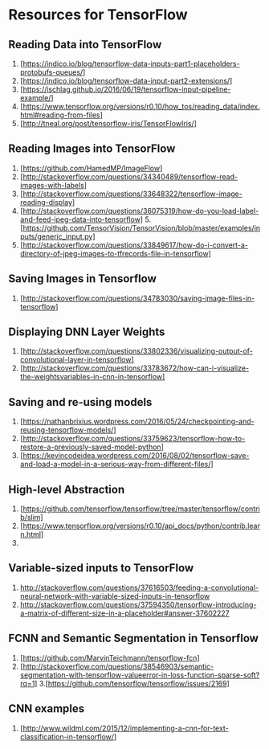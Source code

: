 # Resources for TensorFlow



## Reading Data into TensorFlow

1. [https://indico.io/blog/tensorflow-data-inputs-part1-placeholders-protobufs-queues/]
2. [https://indico.io/blog/tensorflow-data-input-part2-extensions/]
3. [https://ischlag.github.io/2016/06/19/tensorflow-input-pipeline-example/]
4. [https://www.tensorflow.org/versions/r0.10/how_tos/reading_data/index.html#reading-from-files]
5. [http://tneal.org/post/tensorflow-iris/TensorFlowIris/]
 

## Reading Images into TensorFlow

1. [https://github.com/HamedMP/ImageFlow]
2. [http://stackoverflow.com/questions/34340489/tensorflow-read-images-with-labels]
3. [http://stackoverflow.com/questions/33648322/tensorflow-image-reading-display]
4. [http://stackoverflow.com/questions/36075319/how-do-you-load-label-and-feed-jpeg-data-into-tensorflow]
5.[https://github.com/TensorVision/TensorVision/blob/master/examples/inputs/generic_input.py]
5. [http://stackoverflow.com/questions/33849617/how-do-i-convert-a-directory-of-jpeg-images-to-tfrecords-file-in-tensorflow]

## Saving Images in Tensorflow
1. [http://stackoverflow.com/questions/34783030/saving-image-files-in-tensorflow]

## Displaying DNN  Layer Weights

1. [http://stackoverflow.com/questions/33802336/visualizing-output-of-convolutional-layer-in-tensorflow]
2. [http://stackoverflow.com/questions/33783672/how-can-i-visualize-the-weightsvariables-in-cnn-in-tensorflow]


## Saving and re-using models

1. [https://nathanbrixius.wordpress.com/2016/05/24/checkpointing-and-reusing-tensorflow-models/]
2. [http://stackoverflow.com/questions/33759623/tensorflow-how-to-restore-a-previously-saved-model-python]
3. [https://kevincodeidea.wordpress.com/2016/08/02/tensorflow-save-and-load-a-model-in-a-serious-way-from-different-files/]


## High-level Abstraction

1. [https://github.com/tensorflow/tensorflow/tree/master/tensorflow/contrib/slim]
2. [https://www.tensorflow.org/versions/r0.10/api_docs/python/contrib.learn.html]
3. 

## Variable-sized inputs to TensorFlow

1. http://stackoverflow.com/questions/37616503/feeding-a-convolutional-neural-network-with-variable-sized-inputs-in-tensorflow
2. http://stackoverflow.com/questions/37594350/tensorflow-introducing-a-matrix-of-different-size-in-a-placeholder#answer-37602227

## FCNN and Semantic Segmentation in Tensorflow

1. [https://github.com/MarvinTeichmann/tensorflow-fcn]
2. [http://stackoverflow.com/questions/38546903/semantic-segmentation-with-tensorflow-valueerror-in-loss-function-sparse-soft?rq=1]
3.[https://github.com/tensorflow/tensorflow/issues/2169]

## CNN examples

1. [http://www.wildml.com/2015/12/implementing-a-cnn-for-text-classification-in-tensorflow/]

